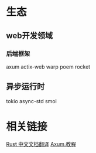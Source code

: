 

# 生态
## web开发领域
### 后端框架
axum
actix-web
warp
poem
rocket
## 异步运行时
tokio
async-std
smol


# 相关链接
[Rust 中文文档翻译](https://rustwiki.org/zh-CN/)
[Axum.教程](https://programatik29.github.io/axum-tutorial/#/)